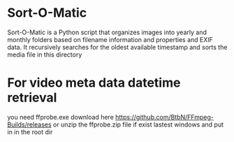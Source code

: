 # Sort-O-Matic
Sort-O-Matic is a Python script that organizes images into yearly and monthly folders based on filename information and properties and EXIF data. It recursively searches for the oldest available timestamp and sorts the media file in this directory


# For video meta data datetime retrieval
you need ffprobe.exe
download here https://github.com/BtbN/FFmpeg-Builds/releases
or unzip the ffprobe.zip file if exist
lastest windows and put in in the root dir